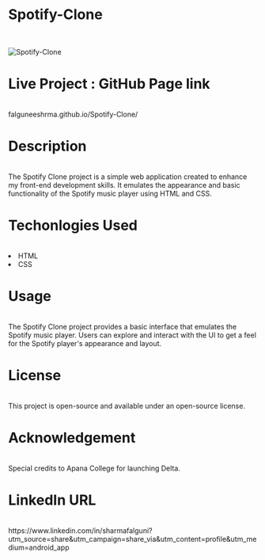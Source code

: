 # Spotify-Clone
<br/>

![Spotify-Clone](https://github.com/user-attachments/assets/498bff44-bd78-46a3-87b8-09adb3bc865a)

# Live Project : GitHub Page link
<br/>
falguneeshrma.github.io/Spotify-Clone/

# Description
<br/>
The Spotify Clone project is a simple web application created to enhance my front-end development skills. It emulates the appearance and basic functionality of the Spotify music player using HTML and CSS.

# Techonlogies Used
<br/>
<li> HTML </li>
<li> CSS </li>

# Usage
<br/>
The Spotify Clone project provides a basic interface that emulates the Spotify music player. Users can explore and interact with the UI to get a feel for the Spotify player's appearance and layout.

# License
<br/>
This project is open-source and available under an open-source license.

# Acknowledgement
<br/>
Special credits to Apana College for launching Delta.

# LinkedIn URL
<br/>
https://www.linkedin.com/in/sharmafalguni?utm_source=share&utm_campaign=share_via&utm_content=profile&utm_medium=android_app
